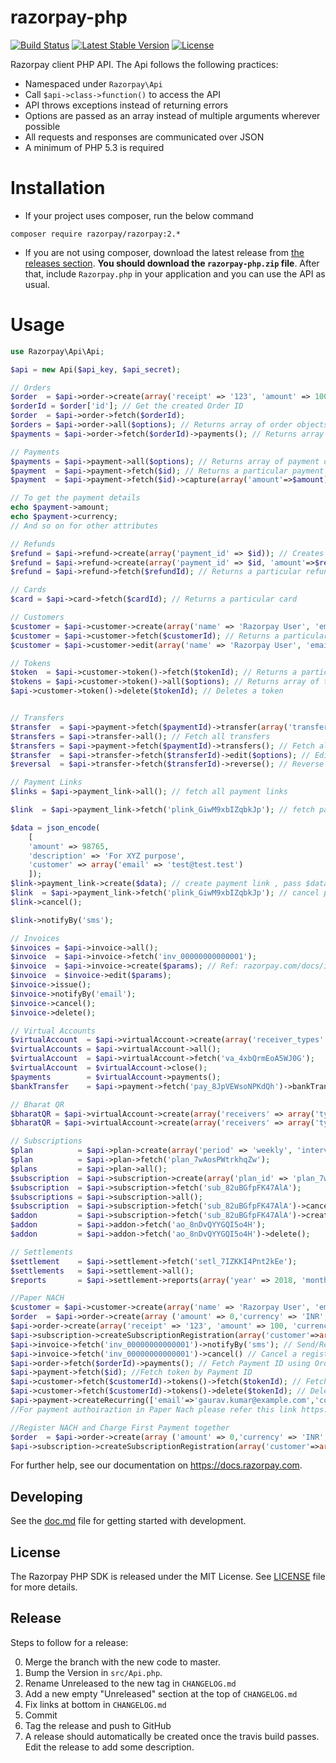 # razorpay-php

[![Build Status](https://travis-ci.org/razorpay/razorpay-php.svg?branch=master)](https://travis-ci.org/razorpay/razorpay-php) [![Latest Stable Version](https://poser.pugx.org/razorpay/razorpay/v/stable.svg)](https://packagist.org/packages/razorpay/razorpay) [![License](https://poser.pugx.org/razorpay/razorpay/license.svg)](https://packagist.org/packages/razorpay/razorpay)

Razorpay client PHP API. The Api follows the following practices:

-   Namespaced under `Razorpay\Api`
-   Call `$api->class->function()` to access the API
-   API throws exceptions instead of returning errors
-   Options are passed as an array instead of multiple arguments wherever possible
-   All requests and responses are communicated over JSON
-   A minimum of PHP 5.3 is required

# Installation

-   If your project uses composer, run the below command

```
composer require razorpay/razorpay:2.*
```

-   If you are not using composer, download the latest release from [the releases section](https://github.com/razorpay/razorpay-php/releases).
    **You should download the `razorpay-php.zip` file**.
    After that, include `Razorpay.php` in your application and you can use the API as usual.

# Usage

```php
use Razorpay\Api\Api;

$api = new Api($api_key, $api_secret);

// Orders
$order  = $api->order->create(array('receipt' => '123', 'amount' => 100, 'currency' => 'INR')); // Creates order
$orderId = $order['id']; // Get the created Order ID
$order  = $api->order->fetch($orderId);
$orders = $api->order->all($options); // Returns array of order objects
$payments = $api->order->fetch($orderId)->payments(); // Returns array of payment objects against an order

// Payments
$payments = $api->payment->all($options); // Returns array of payment objects
$payment  = $api->payment->fetch($id); // Returns a particular payment
$payment  = $api->payment->fetch($id)->capture(array('amount'=>$amount)); // Captures a payment

// To get the payment details
echo $payment->amount;
echo $payment->currency;
// And so on for other attributes

// Refunds
$refund = $api->refund->create(array('payment_id' => $id)); // Creates refund for a payment
$refund = $api->refund->create(array('payment_id' => $id, 'amount'=>$refundAmount)); // Creates partial refund for a payment
$refund = $api->refund->fetch($refundId); // Returns a particular refund

// Cards
$card = $api->card->fetch($cardId); // Returns a particular card

// Customers
$customer = $api->customer->create(array('name' => 'Razorpay User', 'email' => 'customer@razorpay.com')); // Creates customer
$customer = $api->customer->fetch($customerId); // Returns a particular customer
$customer = $api->customer->edit(array('name' => 'Razorpay User', 'email' => 'customer@razorpay.com')); // Edits customer

// Tokens
$token  = $api->customer->token()->fetch($tokenId); // Returns a particular token
$tokens = $api->customer->token()->all($options); // Returns array of token objects
$api->customer->token()->delete($tokenId); // Deletes a token


// Transfers
$transfer  = $api->payment->fetch($paymentId)->transfer(array('transfers' => [ ['account' => $accountId, 'amount' => 100, 'currency' => 'INR']])); // Create transfer
$transfers = $api->transfer->all(); // Fetch all transfers
$transfers = $api->payment->fetch($paymentId)->transfers(); // Fetch all transfers created on a payment
$transfer  = $api->transfer->fetch($transferId)->edit($options); // Edit a transfer
$reversal  = $api->transfer->fetch($transferId)->reverse(); // Reverse a transfer

// Payment Links
$links = $api->payment_link->all(); // fetch all payment links

$link  = $api->payment_link->fetch('plink_GiwM9xbIZqbkJp'); // fetch payment link with id

$data = json_encode(
    [
    'amount' => 98765,
    'description' => 'For XYZ purpose',
    'customer' => array('email' => 'test@test.test')
    ]);
$link->payment_link->create($data); // create payment link , pass $data.
$link  = $api->payment_link->fetch('plink_GiwM9xbIZqbkJp'); // cancel payment link , first fetch payment link with id and then call cancel method like $link->cancel();
$link->cancel();

$link->notifyBy('sms');

// Invoices
$invoices = $api->invoice->all();
$invoice  = $api->invoice->fetch('inv_00000000000001');
$invoice  = $api->invoice->create($params); // Ref: razorpay.com/docs/invoices for request params example
$invoice  = $invoice->edit($params);
$invoice->issue();
$invoice->notifyBy('email');
$invoice->cancel();
$invoice->delete();

// Virtual Accounts
$virtualAccount  = $api->virtualAccount->create(array('receiver_types' => array('bank_account'), 'description' => 'First Virtual Account', 'notes' => array('receiver_key' => 'receiver_value')));
$virtualAccounts = $api->virtualAccount->all();
$virtualAccount  = $api->virtualAccount->fetch('va_4xbQrmEoA5WJ0G');
$virtualAccount  = $virtualAccount->close();
$payments        = $virtualAccount->payments();
$bankTransfer    = $api->payment->fetch('pay_8JpVEWsoNPKdQh')->bankTransfer();

// Bharat QR
$bharatQR = $api->virtualAccount->create(array('receivers' => array('types' => array('qr_code')), 'description' => 'First QR code', 'amount_expected' => 100, 'notes' => array('receiver_key' => 'receiver_value'))); // Create Static QR
$bharatQR = $api->virtualAccount->create(array('receivers' => array('types' => array('qr_code')), 'description' => 'First QR code', 'notes' => array('receiver_key' => 'receiver_value'))); // Create Dynamic QR

// Subscriptions
$plan          = $api->plan->create(array('period' => 'weekly', 'interval' => 1, 'item' => array('name' => 'Test Weekly 1 plan', 'description' => 'Description for the weekly 1 plan', 'amount' => 600, 'currency' => 'INR')));
$plan          = $api->plan->fetch('plan_7wAosPWtrkhqZw');
$plans         = $api->plan->all();
$subscription  = $api->subscription->create(array('plan_id' => 'plan_7wAosPWtrkhqZw', 'customer_notify' => 1, 'total_count' => 6, 'start_at' => 1495995837, 'addons' => array(array('item' => array('name' => 'Delivery charges', 'amount' => 30000, 'currency' => 'INR')))));
$subscription  = $api->subscription->fetch('sub_82uBGfpFK47AlA');
$subscriptions = $api->subscription->all();
$subscription  = $api->subscription->fetch('sub_82uBGfpFK47AlA')->cancel($options); //$options = ['cancel_at_cycle_end' => 1];
$addon         = $api->subscription->fetch('sub_82uBGfpFK47AlA')->createAddon(array('item' => array('name' => 'Extra Chair', 'amount' => 30000, 'currency' => 'INR'), 'quantity' => 2));
$addon         = $api->addon->fetch('ao_8nDvQYYGQI5o4H');
$addon         = $api->addon->fetch('ao_8nDvQYYGQI5o4H')->delete();

// Settlements
$settlement    = $api->settlement->fetch('setl_7IZKKI4Pnt2kEe');
$settlements   = $api->settlement->all();
$reports       = $api->settlement->reports(array('year' => 2018, 'month' => 2));

//Paper NACH
$customer = $api->customer->create(array('name' => 'Razorpay User', 'email' => 'customer@razorpay.com')); // Creates customer
$order  = $api->order->create(array ('amount' => 0,'currency' => 'INR','method' => 'nach','customer_id' => 'cust_1Aa00000000001','receipt' => 'Receipt No. 1','notes' => array ('notes_key_1' => 'Beam me up Scotty','notes_key_2' => 'Engage'),'token' => array ('auth_type' => 'physical','max_amount' => 10000000,'expire_at' => 2709971120,'notes' => array ('notes_key_1' => 'Tea, Earl Grey, Hot','notes_key_2' => 'Tea, Earl Grey… decaf.'),'bank_account' => array ('account_number' => '11214311215411','ifsc_code' => 'HDFC0000001','beneficiary_name' => 'Gaurav Kumar','account_type' => 'savings'),'nach' =>array ('form_reference1' => 'Recurring Payment for Gaurav Kumar','form_reference2' => 'Method Paper NACH','description' => 'Paper NACH Gaurav Kumar')))); // Creates order for paper Nach
$api->order->create(array('receipt' => '123', 'amount' => 100, 'currency' => 'INR')); // Creates an order to charge customer for paper nach
$api->subscription->createSubscriptionRegistration(array('customer'=>array('name'=>'Gaurav Kumar','email'=>'gaurav.kumar@example.com','contact'=>'9123456780'),'type'=>'link','amount'=>100,'currency'=>'INR','description'=>'Registration Link for Gaurav Kumar','subscription_registration'=>array('method'=>'card','max_amount'=>'500','expire_at'=>'1634215992'),'receipt'=>'Receipt No. 5','email_notify'=>1,'sms_notify'=>1,'expire_by'=>1634215992)); // Create a Registration Link
$api->invoice->fetch('inv_00000000000001')->notifyBy('sms'); // Send/Resend Notifications (can pass any one of the following sms/email)
$api->invoice->fetch('inv_00000000000001')->cancel() // Cancel a registration link for Paper NACH
$api->order->fetch($orderId)->payments(); // Fetch Payment ID using Order ID
$api->payment->fetch($id); //Fetch token by Payment ID
$api->customer->fetch($customerId)->tokens()->fetch($tokenId); // Fetch Tokens by Customer ID
$api->customer->fetch($customerId)->tokens()->delete($tokenId); // Deletes a token
$api->payment->createRecurring(['email'=>'gaurav.kumar@example.com','contact'=>'9123456789','amount'=>100,'currency'=>'INR','order_id'=>'order_1Aa00000000002','customer_id'=>'cust_1Aa00000000001','token'=>'token_1Aa00000000001','recurring'=>'1','description'=>'Creating recurring payment for Gaurav Kumar']); // Create a Recurring Payment
//For payment authoiraztion in Paper Nach please refer this link https://razorpay.com/docs/api/recurring-payments/paper-nach/authorization-transaction/#113-create-an-authorization-payment

//Register NACH and Charge First Payment together
$order  = $api->order->create(array ('amount' => 0,'currency' => 'INR','method' => 'nach','customer_id' => 'cust_1Aa00000000001','receipt' => 'Receipt No. 1','notes' => array ('notes_key_1' => 'Beam me up Scotty','notes_key_2' => 'Engage'),'token' => array ('first_payment_amount'=> 10000,'auth_type' => 'physical','max_amount' => 10000000,'expire_at' => 2709971120,'notes' => array ('notes_key_1' => 'Tea, Earl Grey, Hot','notes_key_2' => 'Tea, Earl Grey… decaf.'),'bank_account' => array ('account_number' => '11214311215411','ifsc_code' => 'HDFC0000001','beneficiary_name' => 'Gaurav Kumar','account_type' => 'savings'),'nach' =>array ('form_reference1' => 'Recurring Payment for Gaurav Kumar','form_reference2' => 'Method Paper NACH','description' => 'Paper NACH Gaurav Kumar')))); // Creates an order
$api->subscription->createSubscriptionRegistration(array('customer'=>array('name'=>'Gaurav Kumar','email'=>'gaurav.kumar@example.com','contact'=>'9123456780'),'type'=>'link','amount'=>100,'currency'=>'INR','description'=>'Registration Link for Gaurav Kumar','subscription_registration'=>array('first_payment_amount'=> 10000,'method'=>'nach','auth_type'=>'physical','max_amount'=>'500','expire_at'=>'1634215992','bank_account'=>array('beneficiary_name'=>'Gaurav Kumar','account_number'=>'11214311215411','account_type'=>'savings','ifsc_code'=>'HDFC0001233')),'receipt'=>'Receipt No. 5','email_notify'=>1,'sms_notify'=>1,'expire_by'=>1634215992)); // Create a Registration Link


```

For further help, see our documentation on <https://docs.razorpay.com>.

[composer-install]: https://getcomposer.org/doc/00-intro.md#installation-linux-unix-osx

## Developing

See the [doc.md](doc.md) file for getting started with development.

## License

The Razorpay PHP SDK is released under the MIT License. See [LICENSE](LICENSE) file for more details.

## Release

Steps to follow for a release:

0.  Merge the branch with the new code to master.
1.  Bump the Version in `src/Api.php`.
1.  Rename Unreleased to the new tag in `CHANGELOG.md`
1.  Add a new empty "Unreleased" section at the top of `CHANGELOG.md`
1.  Fix links at bottom in `CHANGELOG.md`
1.  Commit
1.  Tag the release and push to GitHub
1.  A release should automatically be created once the travis build passes. Edit the release to add some description.